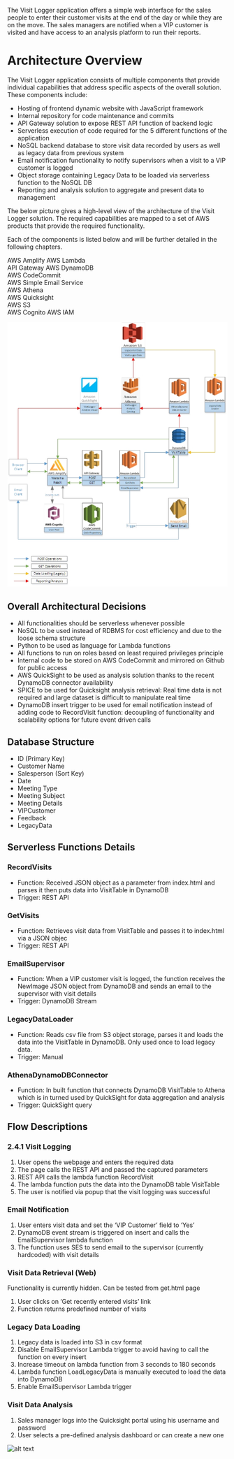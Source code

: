 
The Visit Logger application offers a simple web interface for the sales people to enter their customer visits at the end of the day or while they are on the move. 
The sales managers are notified when a VIP customer is visited and have access to an analysis platform to run their reports.


# Architecture Overview

The Visit Logger application consists of multiple components that provide individual capabilities that address specific aspects of the overall solution. These components include:

-	Hosting of frontend dynamic website with JavaScript framework
-	Internal repository for code maintenance and commits
-	API Gateway solution to expose REST API function of backend logic
-	Serverless execution of code required for the 5 different functions of the application
-	NoSQL backend database to store visit data recorded by users as well as legacy data from previous system
-	Email notification functionality to notify supervisors when a visit to a VIP customer is logged
-	Object storage containing Legacy Data to be loaded via serverless function to the NoSQL DB
-	Reporting and analysis solution to aggregate and present data to management

The below picture gives a high-level view of the architecture of the Visit Logger solution. The required capabilities are mapped to a set of AWS products that provide the required functionality.

Each of the components is listed below and will be further detailed in the following chapters.

AWS Amplify	
AWS Lambda 	
API Gateway	
AWS DynamoDB	
AWS CodeCommit	
AWS Simple Email Service	
AWS Athena	
AWS Quicksight	
AWS S3	
AWS Cognito	
AWS IAM	

![alt text](https://github.com/gaccad/VisitLogger/blob/main/Overall%20Architecture.jpg)


## Overall Architectural Decisions

-	All functionalities should be serverless whenever possible 
-	NoSQL to be used instead of RDBMS for cost efficiency and due to the loose schema structure
-	Python to be used as language for Lambda functions
-	All functions to run on roles based on least required privileges principle
-	Internal code to be stored on AWS CodeCommit and mirrored on Github for public access
-	AWS QuickSight to be used as analysis solution thanks to the recent DynamoDB connector availability
-	SPICE to be used for Quicksight analysis retrieval: Real time data is not required and large dataset is difficult to manipulate real time
-	DynamoDB insert trigger to be used for email notification instead of adding code to RecordVisit function: decoupling of functionality and scalability options for future event driven calls


## Database Structure

-	ID (Primary Key)
-	Customer Name
-	Salesperson (Sort Key)
-	Date
-	Meeting Type
-	Meeting Subject
-	Meeting Details
-	VIPCustomer
-	Feedback
-	LegacyData

## Serverless Functions Details

### RecordVisits
- Function: Received JSON object as a parameter from index.html and parses it then puts data into VisitTable in DynamoDB
- Trigger: REST API

### GetVisits 
- Function: Retrieves visit data from VisitTable and passes it to index.html via a JSON objec
- Trigger: REST API

### EmailSupervisor
  -	Function: When a VIP customer visit is logged, the function receives the NewImage JSON object from DynamoDB and sends an email to the supervisor with visit details
  -	Trigger: DynamoDB Stream
  
### LegacyDataLoader
  -	Function: Reads csv file from S3 object storage, parses it and loads the data into the VisitTable in DynamoDB. Only used once to load legacy data.
  -	Trigger: Manual
 
### AthenaDynamoDBConnector
- Function: In built function that connects DynamoDB VisitTable to Athena which is in turned used by QuickSight for data aggregation and analysis
-	Trigger: QuickSight query 

## Flow Descriptions

### 2.4.1	Visit Logging

1.	User opens the webpage and enters the required data
2.	The page calls the REST API and passed the captured parameters
3.	REST API calls the lambda function RecordVisit
4.	The lambda function puts the data into the DynamoDB table VisitTable
5.	The user is notified via popup that the visit logging was successful

### Email Notification

1.	User enters visit data and set the ‘VIP Customer’ field to ‘Yes’
2.	DynamoDB event stream is triggered on insert and calls the EmailSupervisor lambda function
3.	The function uses SES to send email to the supervisor (currently hardcoded) with visit details
 

### Visit Data Retrieval (Web)

Functionality is currently hidden. Can be tested from get.html page
1.	User clicks on ‘Get recently entered visits’ link
2.	Function returns predefined number of visits

### Legacy Data Loading

1.	Legacy data is loaded into S3 in csv format
2.	Disable EmailSupervisor Lambda trigger to avoid having to call the function on every insert
3.	Increase timeout on lambda function from 3 seconds to 180 seconds
4.	Lambda function LoadLegacyData is manually executed to load the data into DynamoDB
5.	Enable EmailSupervisor Lambda trigger

### Visit Data Analysis

1.	Sales manager logs into the Quicksight portal using his username and password
2.	User selects a pre-defined analysis dashboard or can create a new one

![alt text](https://github.com/gaccad/VisitLogger/blob/main/QuickSight%20Dashboard.jpg)

